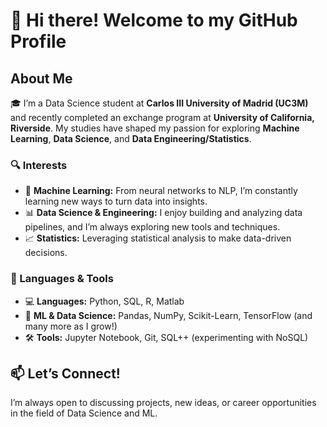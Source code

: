 # 👋 Hi there! Welcome to my GitHub Profile

## About Me
🎓 I’m a Data Science student at **Carlos III University of Madrid (UC3M)** and recently completed an exchange program at **University of California, Riverside**. My studies have shaped my passion for exploring **Machine Learning**, **Data Science**, and **Data Engineering/Statistics**.

### 🔍 Interests
- 🧠 **Machine Learning:** From neural networks to NLP, I’m constantly learning new ways to turn data into insights.
- 📊 **Data Science & Engineering:** I enjoy building and analyzing data pipelines, and I’m always exploring new tools and techniques.
- 📈 **Statistics:** Leveraging statistical analysis to make data-driven decisions.

### 🔧 Languages & Tools
- 💻 **Languages:** Python, SQL, R, Matlab
- 🔢 **ML & Data Science:** Pandas, NumPy, Scikit-Learn, TensorFlow (and many more as I grow!)
- 🛠 **Tools:** Jupyter Notebook, Git, SQL++ (experimenting with NoSQL)

## 📫 Let’s Connect!
I’m always open to discussing projects, new ideas, or career opportunities in the field of Data Science and ML. 


<!---
Lauren-23/Lauren-23 is a ✨ special ✨ repository because its `README.md` (this file) appears on your GitHub profile.
You can click the Preview link to take a look at your changes.
--->
